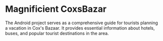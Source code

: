 # Magnificient CoxsBazar


The Android project serves as a comprehensive guide for tourists planning a vacation in Cox's Bazaar. It provides essential information about hotels, buses, and popular tourist destinations in the area.
